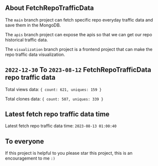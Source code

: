 ## About FetchRepoTrafficData

The `main` branch project can fetch specific repo everyday traffic data and save them in the MongoDB.

The `apis` branch project can expose the apis so that we can get our repo historical traffic data.

The `visualization` branch project is a frontend project that can make the repo traffic data visualization.

## `2022-12-30` To `2023-08-12` FetchRepoTrafficData repo traffic data

Total views data: `{ count: 621, uniques: 159 }`

Total clones data: `{ count: 507, uniques: 339 }`

## Latest fetch repo traffic data time

Latest fetch repo traffic data time: `2023-08-13 01:00:40`

## To everyone

If this project is helpful to you please star this project, this is an encouragement to me `:)`



